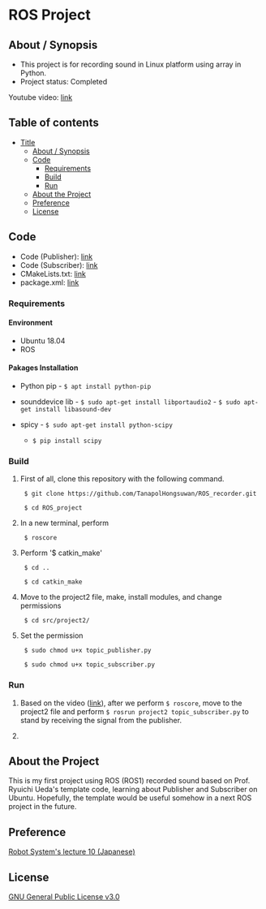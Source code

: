 # ROS Project

## About / Synopsis

* This project is for recording sound in Linux platform using array in Python.
* Project status: Completed

Youtube video: [link]()

## Table of contents

* [Title](#ros-project)
  * [About / Synopsis](#about--synopsis)
  * [Code](#code)
    * [Requirements](#requirements)
    * [Build](#build)
    * [Run](#run)
  * [About the Project](#about-the-project)
  * [Preference](#preference)
  * [License](#license)
  
## Code

* Code (Publisher): [link](https://github.com/TanapolHongsuwan/ROS_project/blob/main/topic_publisher.py)
* Code (Subscriber): [link](https://github.com/TanapolHongsuwan/ROS_project/blob/main/topic_subscriber.py)
* CMakeLists.txt: [link]()
* package.xml: [link]()

### Requirements

#### Environment

  * Ubuntu 18.04
  * ROS
  
#### Pakages Installation

  * Python pip - `$ apt install python-pip`
  
  * sounddevice lib - `$ sudo apt-get install libportaudio2`
  		    - `$ sudo apt-get install libasound-dev`
		    
  * spicy - `$ sudo apt-get install python-scipy`
  	  - `$ pip install scipy`
  
### Build

1. First of all, clone this repository with the following command.

		$ git clone https://github.com/TanapolHongsuwan/ROS_recorder.git
       
		$ cd ROS_project

2. In a new terminal, perform
		
		$ roscore
		
3. Perform '$ catkin_make'

		$ cd ..
		
		$ cd catkin_make
       
4. Move to the project2 file, make, install modules, and change permissions

		$ cd src/project2/
		
5. Set the permission

		$ sudo chmod u+x topic_publisher.py
		
		$ sudo chmod u+x topic_subscriber.py
  
### Run

1. Based on the video ([link]()), after we perform `$ roscore`, move to the project2 file and perform `$ rosrun project2 topic_subscriber.py` to stand by receiving the signal from the publisher.

2. 
  
## About the Project

This is my first project using ROS (ROS1) recorded sound based on Prof. Ryuichi Ueda's template code, learning about Publisher and Subscriber on Ubuntu. Hopefully, the template would be useful somehow in a next ROS project in the future.

## Preference

[Robot System's lecture 10 (Japanese)](https://ryuichiueda.github.io/robosys2020/lesson10_ros.html#/)

## License

[GNU General Public License v3.0]()

